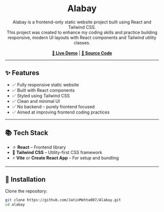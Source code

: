 <h1 align="center">Alabay</h1>

<p align="center">
Alabay is a frontend-only static website project built using React and Tailwind CSS.<br />
This project was created to enhance my coding skills and practice building responsive, modern UI layouts with React components and Tailwind utility classes.<br /><br />
<a href="https://alabay-jatinmehta.vercel.app/"><strong>🔗 Live Demo</strong></a> |
<a href="https://github.com/JatinMehta007/Alabay"><strong>🧠 Source Code</strong></a>
</p>

---

## ✨ Features

- ✅ Fully responsive static website
- ✅ Built with React components
- ✅ Styled using Tailwind CSS
- ✅ Clean and minimal UI
- ✅ No backend – purely frontend focused
- ✅ Aimed at improving frontend coding practices

---

## 📚 Tech Stack

- ⚛️ **React** – Frontend library
- 🎨 **Tailwind CSS** – Utility-first CSS framework
- ⚡ **Vite** or **Create React App** – For setup and bundling

---

## 🚀 Installation

Clone the repository:

```bash
git clone https://github.com/JatinMehta007/Alabay.git
cd alabay
